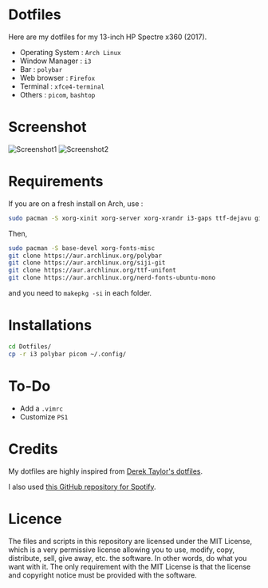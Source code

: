 # Dotfiles

Here are my dotfiles for my 13-inch HP Spectre x360 (2017).

- Operating System : ``Arch Linux``
- Window Manager : ``i3``
- Bar : ``polybar``
- Web browser : ``Firefox``
- Terminal : ``xfce4-terminal``
- Others : ``picom``, ``bashtop``

# Screenshot

![Screenshot1](/Screenshot_1.png?raw=true "My workspace")
![Screenshot2](/Screenshot_2.png?raw=true "My workspace")

# Requirements

If you are on a fresh install on Arch, use :

```bash
sudo pacman -S xorg-xinit xorg-server xorg-xrandr i3-gaps ttf-dejavu git base-devel dmenu ttf-ubuntu-font-family ttf-font-awesome python-pip archlinux-keyring xfce4-terminal firefox feh imagemagick xorg-xprop
```

Then,

```bash
sudo pacman -S base-devel xorg-fonts-misc
git clone https://aur.archlinux.org/polybar
git clone https://aur.archlinux.org/siji-git
git clone https://aur.archlinux.org/ttf-unifont
git clone https://aur.archlinux.org/nerd-fonts-ubuntu-mono
```

and you need to ``makepkg -si`` in each folder.

# Installations

```bash
cd Dotfiles/
cp -r i3 polybar picom ~/.config/
```

# To-Do

- Add a ``.vimrc``
- Customize ``PS1``


# Credits

My dotfiles are highly inspired from [Derek Taylor's dotfiles](https://gitlab.com/dwt1/dotfiles).

I also used [this GitHub repository for Spotify](https://github.com/Jvanrhijn/polybar-spotify).

# Licence

The files and scripts in this repository are licensed under the MIT License, which is a very permissive license allowing you to use, modify, copy, distribute, sell, give away, etc. the software. In other words, do what you want with it. The only requirement with the MIT License is that the license and copyright notice must be provided with the software.
